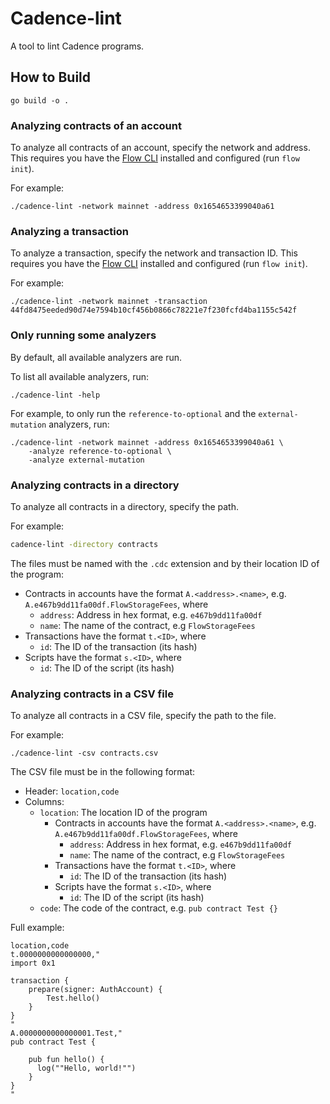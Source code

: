# Cadence-lint

A tool to lint Cadence programs.

## How to Build

```shell
go build -o .
```

### Analyzing contracts of an account

To analyze all contracts of an account, specify the network and address.
This requires you have the [Flow CLI](https://docs.onflow.org/flow-cli/) installed and configured (run `flow init`).

For example:

```shell
./cadence-lint -network mainnet -address 0x1654653399040a61
```

### Analyzing a transaction

To analyze a transaction, specify the network and transaction ID.
This requires you have the [Flow CLI](https://docs.onflow.org/flow-cli/) installed and configured (run `flow init`).

For example:

```shell
./cadence-lint -network mainnet -transaction 44fd8475eeded90d74e7594b10cf456b0866c78221e7f230fcfd4ba1155c542f
```

### Only running some analyzers

By default, all available analyzers are run.

To list all available analyzers, run:

```shell
./cadence-lint -help
```

For example, to only run the `reference-to-optional` and the `external-mutation` analyzers, run:

```shell
./cadence-lint -network mainnet -address 0x1654653399040a61 \
    -analyze reference-to-optional \
    -analyze external-mutation
```

### Analyzing contracts in a directory

To analyze all contracts in a directory, specify the path.

For example:

```bash
cadence-lint -directory contracts
```

The files must be named with the `.cdc` extension and by their location ID of the program:
- Contracts in accounts have the format `A.<address>.<name>`,
  e.g. `A.e467b9dd11fa00df.FlowStorageFees`, where
    - `address`: Address in hex format, e.g. `e467b9dd11fa00df`
    - `name`: The name of the contract, e.g `FlowStorageFees`
- Transactions have the format `t.<ID>`, where
    - `id`: The ID of the transaction (its hash)
- Scripts have the format `s.<ID>`, where
    - `id`: The ID of the script (its hash)


### Analyzing contracts in a CSV file

To analyze all contracts in a CSV file, specify the path to the file.

For example:

```shell
./cadence-lint -csv contracts.csv
```

The CSV file must be in the following format:

- Header: `location,code`
- Columns:
  - `location`: The location ID of the program
     - Contracts in accounts have the format `A.<address>.<name>`,
        e.g. `A.e467b9dd11fa00df.FlowStorageFees`, where
         - `address`: Address in hex format, e.g. `e467b9dd11fa00df`
         - `name`: The name of the contract, e.g `FlowStorageFees`
     - Transactions have the format `t.<ID>`, where
       - `id`: The ID of the transaction (its hash)
     - Scripts have the format `s.<ID>`, where
       - `id`: The ID of the script (its hash)
  - `code`: The code of the contract, e.g. `pub contract Test {}`

Full example:

```csv
location,code
t.0000000000000000,"
import 0x1

transaction {
    prepare(signer: AuthAccount) {
        Test.hello()
    }
}
"
A.0000000000000001.Test,"
pub contract Test {

    pub fun hello() {
      log(""Hello, world!"")
    }
}
"
```

